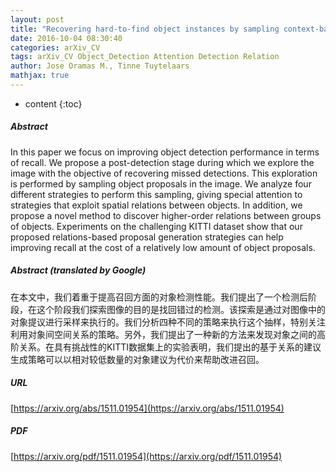 ```yaml
---
layout: post
title: "Recovering hard-to-find object instances by sampling context-based object proposals"
date: 2016-10-04 08:30:40
categories: arXiv_CV
tags: arXiv_CV Object_Detection Attention Detection Relation
author: Jose Oramas M., Tinne Tuytelaars
mathjax: true
---
```


* content
{:toc}

##### Abstract
In this paper we focus on improving object detection performance in terms of recall. We propose a post-detection stage during which we explore the image with the objective of recovering missed detections. This exploration is performed by sampling object proposals in the image. We analyze four different strategies to perform this sampling, giving special attention to strategies that exploit spatial relations between objects. In addition, we propose a novel method to discover higher-order relations between groups of objects. Experiments on the challenging KITTI dataset show that our proposed relations-based proposal generation strategies can help improving recall at the cost of a relatively low amount of object proposals.

##### Abstract (translated by Google)
在本文中，我们着重于提高召回方面的对象检测性能。我们提出了一个检测后阶段，在这个阶段我们探索图像的目的是找回错过的检测。该探索是通过对图像中的对象提议进行采样来执行的。我们分析四种不同的策略来执行这个抽样，特别关注利用对象间空间关系的策略。另外，我们提出了一种新的方法来发现对象之间的高阶关系。在具有挑战性的KITTI数据集上的实验表明，我们提出的基于关系的建议生成策略可以以相对较低数量的对象建议为代价来帮助改进召回。

##### URL
[https://arxiv.org/abs/1511.01954](https://arxiv.org/abs/1511.01954)

##### PDF
[https://arxiv.org/pdf/1511.01954](https://arxiv.org/pdf/1511.01954)


